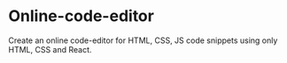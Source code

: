 # Online-code-editor
Create an online code-editor for HTML, CSS, JS code snippets using only HTML, CSS and React.
